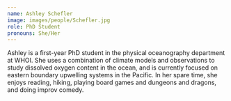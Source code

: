 ```yaml
---
name: Ashley Schefler
image: images/people/Schefler.jpg
role: PhD Student
pronouns: She/Her
---
```


Ashley is a first-year PhD student in the physical oceanography department at WHOI. She uses a combination of climate models and observations to study dissolved oxygen content in the ocean, and is currently focused on eastern boundary upwelling systems in the Pacific. In her spare time, she enjoys reading, hiking, playing board games and dungeons and dragons, and doing improv comedy.

